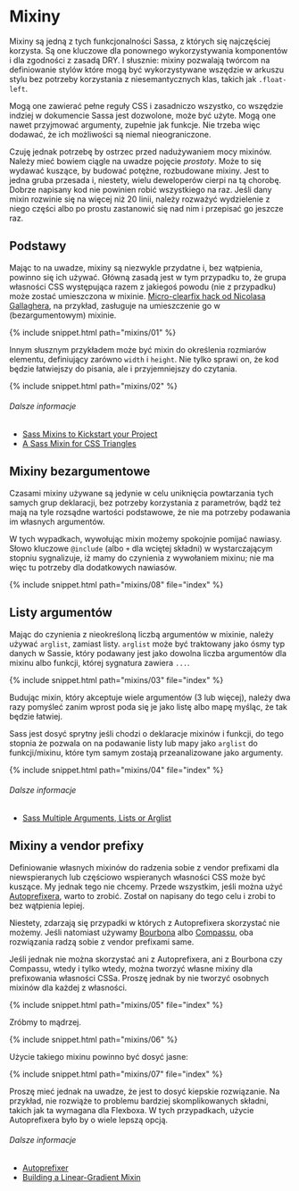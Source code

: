 
# Mixiny

Mixiny są jedną z tych funkcjonalności Sassa, z których się najczęściej korzysta. Są one kluczowe dla ponownego wykorzystywania komponentów i dla zgodności z zasadą DRY. I słusznie: mixiny pozwalają twórcom na definiowanie stylów które mogą być wykorzystywane wszędzie w arkuszu stylu bez potrzeby korzystania z niesemantycznych klas, takich jak `.float-left`.

Mogą one zawierać pełne reguły CSS i zasadniczo wszystko, co wszędzie indziej w dokumencie Sassa jest dozwolone, może być użyte. Mogą one nawet przyjmować argumenty, zupełnie jak funkcje. Nie trzeba więc dodawać, że ich możliwości są niemal nieograniczone.

Czuję jednak potrzebę by ostrzec przed nadużywaniem mocy mixinów. Należy mieć bowiem ciągle na uwadze pojęcie *prostoty*. Może to się wydawać kuszące, by budować potężne, rozbudowane mixiny. Jest to jedna gruba przesada i, niestety, wielu deweloperów cierpi na tą chorobę. Dobrze napisany kod nie powinien robić wszystkiego na raz. Jeśli dany mixin rozwinie się na więcej niż 20 linii, należy rozważyć wydzielenie z niego części albo po prostu zastanowić się nad nim i przepisać go jeszcze raz.

## Podstawy

Mając to na uwadze, mixiny są niezwykle przydatne i, bez wątpienia, powinno się ich używać. Główną zasadą jest w tym przypadku to, że grupa własności CSS występująca razem z jakiegoś powodu (nie z przypadku) może zostać umieszczona w mixinie. [Micro-clearfix hack od Nicolasa Gallaghera](http://nicolasgallagher.com/micro-clearfix-hack/), na przykład, zasługuje na umieszczenie go w (bezargumentowym) mixinie.

{% include snippet.html path="mixins/01" %}

Innym słusznym przykładem może być mixin do określenia rozmiarów elementu, definiujący zarówno `width` i `height`. Nie tylko sprawi on, że kod będzie łatwiejszy do pisania, ale i przyjemniejszy do czytania.

{% include snippet.html path="mixins/02" %}

###### Dalsze informacje

* [Sass Mixins to Kickstart your Project](http://www.sitepoint.com/sass-mixins-kickstart-project/)
* [A Sass Mixin for CSS Triangles](http://www.sitepoint.com/sass-mixin-css-triangles/)

## Mixiny bezargumentowe

Czasami mixiny używane są jedynie w celu uniknięcia powtarzania tych samych grup deklaracji, bez potrzeby korzystania z parametrów, bądź też mają na tyle rozsądne wartości podstawowe, że nie ma potrzeby podawania im własnych argumentów.

W tych wypadkach, wywołując mixin możemy spokojnie pomijać nawiasy. Słowo kluczowe `@include` (albo `+` dla wciętej składni) w wystarczającym stopniu sygnalizuje, iż mamy do czynienia z wywołaniem mixinu; nie ma więc tu potrzeby dla dodatkowych nawiasów.

{% include snippet.html path="mixins/08" file="index" %}

## Listy argumentów

Mając do czynienia z nieokreśloną liczbą argumentów w mixinie, należy używać `arglist`, zamiast listy. `arglist` może być traktowany jako ósmy typ danych w Sassie, który podawany jest jako dowolna liczba argumentów dla mixinu albo funkcji, której sygnatura zawiera `...`.

{% include snippet.html path="mixins/03" file="index" %}

Budując mixin, który akceptuje wiele argumentów (3 lub więcej), należy dwa razy pomyśleć zanim wprost poda się je jako listę albo mapę myśląc, że tak będzie łatwiej.

Sass jest dosyć sprytny jeśli chodzi o deklaracje mixinów i funkcji, do tego stopnia że pozwala on na podawanie listy lub mapy jako `arglist` do funkcji/mixinu, które tym samym zostają przeanalizowane jako argumenty.

{% include snippet.html path="mixins/04" file="index" %}

###### Dalsze informacje

* [Sass Multiple Arguments, Lists or Arglist](http://www.sitepoint.com/sass-multiple-arguments-lists-or-arglist/)

## Mixiny a vendor prefixy

Definiowanie własnych mixinów do radzenia sobie z vendor prefixami dla niewspieranych lub częściowo wspieranych własności CSS może być kuszące. My jednak tego nie chcemy. Przede wszystkim, jeśli można użyć [Autoprefixera](https://github.com/postcss/autoprefixer), warto to zrobić. Został on napisany do tego celu i zrobi to bez wątpienia lepiej.

Niestety, zdarzają się przypadki w których z Autoprefixera skorzystać nie możemy. Jeśli natomiast używamy [Bourbona](http://bourbon.io/) albo [Compassu](http://compass-style.org/), oba rozwiązania radzą sobie z vendor prefixami same.

Jeśli jednak nie można skorzystać ani z Autoprefixera, ani z Bourbona czy Compassu, wtedy i tylko wtedy, można tworzyć własne mixiny dla prefixowania własności CSSa. Proszę jednak by nie tworzyć osobnych mixinów dla każdej z własności.

{% include snippet.html path="mixins/05" file="index" %}

Zróbmy to mądrzej.

{% include snippet.html path="mixins/06" %}

Użycie takiego mixinu powinno być dosyć jasne:

{% include snippet.html path="mixins/07" file="index" %}

Proszę mieć jednak na uwadze, że jest to dosyć kiepskie rozwiązanie. Na przykład, nie rozwiąże to problemu bardziej skomplikowanych składni, takich jak ta wymagana dla Flexboxa. W tych przypadkach, użycie Autoprefixera było by o wiele lepszą opcją.

###### Dalsze informacje

* [Autoprefixer](https://github.com/postcss/autoprefixer)
* [Building a Linear-Gradient Mixin](http://www.sitepoint.com/building-linear-gradient-mixin-sass/)
